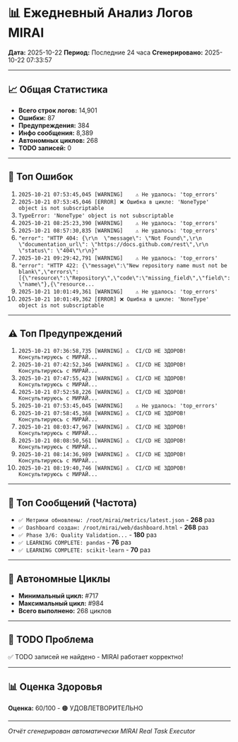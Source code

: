 # 📊 Ежедневный Анализ Логов MIRAI

**Дата:** 2025-10-22
**Период:** Последние 24 часа
**Сгенерировано:** 2025-10-22 07:33:57

---

## 📈 Общая Статистика

- **Всего строк логов:** 14,901
- **Ошибки:** 87
- **Предупреждения:** 384
- **Инфо сообщения:** 8,389
- **Автономных циклов:** 268
- **TODO записей:** 0

---

## 🔴 Топ Ошибок

1. `2025-10-21 07:53:45,045 [WARNING]    ⚠️ Не удалось: 'top_errors'`
2. `2025-10-21 07:53:45,046 [ERROR] ❌ Ошибка в цикле: 'NoneType' object is not subscriptable`
3. `TypeError: 'NoneType' object is not subscriptable`
4. `2025-10-21 08:25:23,390 [WARNING]    ⚠️ Не удалось: 'top_errors'`
5. `2025-10-21 08:57:30,835 [WARNING]    ⚠️ Не удалось: 'top_errors'`
6. `"error": "HTTP 404: {\r\n  \"message\": \"Not Found\",\r\n  \"documentation_url\": \"https://docs.github.com/rest\",\r\n  \"status\": \"404\"\r\n}"`
7. `2025-10-21 09:29:42,791 [WARNING]    ⚠️ Не удалось: 'top_errors'`
8. `"error": "HTTP 422: {\"message\":\"New repository name must not be blank\",\"errors\":[{\"resource\":\"Repository\",\"code\":\"missing_field\",\"field\":\"name\"},{\"resource...`
9. `2025-10-21 10:01:49,361 [WARNING]    ⚠️ Не удалось: 'top_errors'`
10. `2025-10-21 10:01:49,362 [ERROR] ❌ Ошибка в цикле: 'NoneType' object is not subscriptable`

---

## ⚠️ Топ Предупреждений

1. `2025-10-21 07:36:58,735 [WARNING] ⚠️  CI/CD НЕ ЗДОРОВ! Консультируюсь с МИРАЙ...`
2. `2025-10-21 07:42:52,346 [WARNING] ⚠️  CI/CD НЕ ЗДОРОВ! Консультируюсь с МИРАЙ...`
3. `2025-10-21 07:47:55,423 [WARNING] ⚠️  CI/CD НЕ ЗДОРОВ! Консультируюсь с МИРАЙ...`
4. `2025-10-21 07:52:58,226 [WARNING] ⚠️  CI/CD НЕ ЗДОРОВ! Консультируюсь с МИРАЙ...`
5. `2025-10-21 07:53:45,045 [WARNING]    ⚠️ Не удалось: 'top_errors'`
6. `2025-10-21 07:58:45,368 [WARNING] ⚠️  CI/CD НЕ ЗДОРОВ! Консультируюсь с МИРАЙ...`
7. `2025-10-21 08:03:47,967 [WARNING] ⚠️  CI/CD НЕ ЗДОРОВ! Консультируюсь с МИРАЙ...`
8. `2025-10-21 08:08:50,561 [WARNING] ⚠️  CI/CD НЕ ЗДОРОВ! Консультируюсь с МИРАЙ...`
9. `2025-10-21 08:14:36,989 [WARNING] ⚠️  CI/CD НЕ ЗДОРОВ! Консультируюсь с МИРАЙ...`
10. `2025-10-21 08:19:40,746 [WARNING] ⚠️  CI/CD НЕ ЗДОРОВ! Консультируюсь с МИРАЙ...`

---

## 💬 Топ Сообщений (Частота)

- `✅ Метрики обновлены: /root/mirai/metrics/latest.json` - **268** раз
- `✅ Dashboard создан: /root/mirai/web/dashboard.html` - **268** раз
- `✅ Phase 3/6: Quality Validation...` - **180** раз
- `✅ LEARNING COMPLETE: pandas` - **76** раз
- `✅ LEARNING COMPLETE: scikit-learn` - **70** раз

---

## 🔄 Автономные Циклы

- **Минимальный цикл:** #717
- **Максимальный цикл:** #984
- **Всего выполнено:** 268 циклов

---

## 🚨 TODO Проблема

✅ TODO записей не найдено - MIRAI работает корректно!

---

## 📊 Оценка Здоровья

**Оценка:** 60/100 - 🟠 УДОВЛЕТВОРИТЕЛЬНО

---

*Отчёт сгенерирован автоматически MIRAI Real Task Executor*
